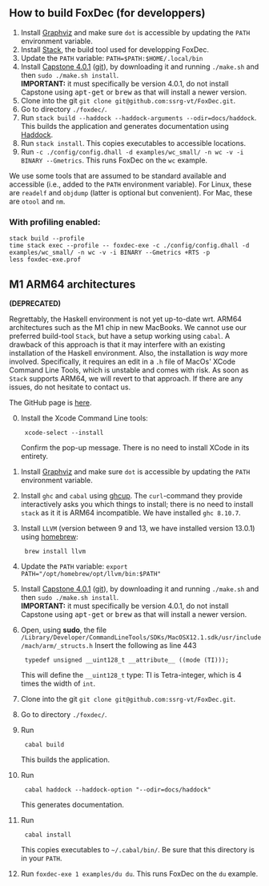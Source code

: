 ## How to build FoxDec (for developpers)<a name="build"></a>

1. Install [Graphviz](https://graphviz.org) and make sure `dot` is accessible by updating the `PATH` environment variable.
2. Install [Stack](https://docs.haskellstack.org/en/stable/README/), the build tool used for developping FoxDec. 
3. Update the `PATH` variable: `PATH=$PATH:$HOME/.local/bin`
4. Install [Capstone 4.0.1][capstone] ([git](https://github.com/capstone-engine/capstone/tree/4.0.1)), by downloading it and running ```./make.sh``` and then ```sudo ./make.sh install```.<br> **IMPORTANT:** it must specifically be version 4.0.1, do not install Capstone using <tt>apt-get</tt> or <tt>brew</tt> as that will install a newer version.
5. Clone into the git ```git clone git@github.com:ssrg-vt/FoxDec.git```.
6. Go to directory `./foxdec/`.
7. Run ```stack build --haddock --haddock-arguments --odir=docs/haddock```.
This builds the application and generates documentation using [Haddock](https://haskell-haddock.readthedocs.io/en/latest/index.html).
8. Run ```stack install```. This copies executables to accessible locations.
9. Run ```-c ./config/config.dhall -d examples/wc_small/ -n wc -v -i BINARY --Gmetrics```. This runs FoxDec on the `wc` example.

We use some tools that are assumed to be standard available and accessible (i.e., added to the `PATH` environment variable). For Linux, these are `readelf` and `objdump` (latter is optional but convenient).
For Mac, these are `otool` and `nm`.


### With profiling enabled:
    stack build --profile
    time stack exec --profile -- foxdec-exe -c ./config/config.dhall -d examples/wc_small/ -n wc -v -i BINARY --Gmetrics +RTS -p
    less foxdec-exe.prof

## M1 ARM64 architectures

**(DEPRECATED)**

Regrettably, the Haskell environment is not yet up-to-date wrt. ARM64 architectures such as the M1 chip in new MacBooks. We cannot use our preferred build-tool `Stack`, but have a setup working using `cabal`. A drawback of this approach is that it may interfere with an existing installation of the Haskell environment. Also, the installation is *way* more involved. Specifically, it requires an edit in a `.h` file of MacOs' XCode Command Line Tools, which is unstable and comes with risk. As soon as `Stack` supports ARM64, we will revert to that approach. If there are any issues, do not hesitate to contact us.

The GitHub page is [here][git].

0. Install the Xcode Command Line tools:

        xcode-select --install

   Confirm the pop-up message. There is no need to install XCode in its entirety.
1. Install [Graphviz](https://graphviz.org) and make sure `dot` is accessible by updating the `PATH` environment variable.
2. Install `ghc` and `cabal` using [ghcup](https://www.haskell.org/ghcup/). The `curl`-command they provide interactively asks you which things to install; there is no need to install `stack` as it it is ARM64 incompatible. We have installed `ghc 8.10.7`.
3. Install `LLVM` (version between 9 and 13, we have installed version 13.0.1) using [homebrew][homebrew]:

        brew install llvm

4. Update the `PATH` variable: `export PATH="/opt/homebrew/opt/llvm/bin:$PATH"`
5. Install [Capstone 4.0.1][capstone] ([git](https://github.com/capstone-engine/capstone/tree/4.0.1)), by downloading it and running ```./make.sh``` and then ```sudo ./make.sh install```.<br> **IMPORTANT:** it must specifically be version 4.0.1, do not install Capstone using <tt>apt-get</tt> or <tt>brew</tt> as that will install a newer version.
6. Open, using **sudo**, the file `/Library/Developer/CommandLineTools/SDKs/MacOSX12.1.sdk/usr/include/mach/arm/_structs.h`
   Insert the following as line 443 
	
	    typedef unsigned __uint128_t __attribute__ ((mode (TI)));

   This will define the `__uint128_t` type: TI is Tetra-integer, which is 4 times the width of `int`.
5. Clone into the git ```git clone git@github.com:ssrg-vt/FoxDec.git```.
6. Go to directory `./foxdec/`.
7. Run

        cabal build
               
   This builds the application.
7. Run

        cabal haddock --haddock-option "--odir=docs/haddock"
       
   This generates documentation.
8. Run

        cabal install
       
   This copies executables to `~/.cabal/bin/`. Be sure that this directory is in your `PATH`.
9. Run ```foxdec-exe 1 examples/du du```. This runs FoxDec on the `du` example.

[capstone]: https://github.com/aquynh/capstone/archive/4.0.1.zip
[git]: https://github.com/ssrg-vt/FoxDec
[homebrew]: https://brew.sh/index_nl

